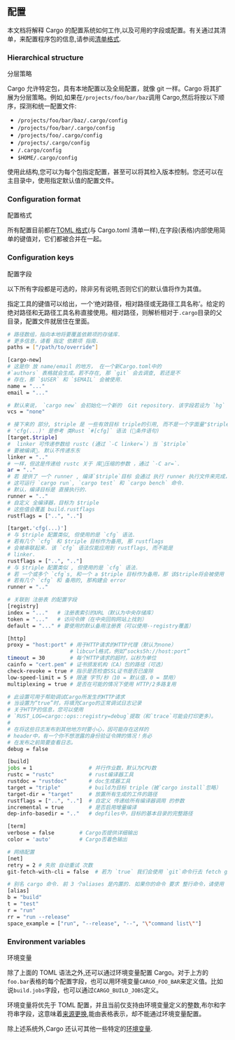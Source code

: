 ## 配置

本文档将解释 Cargo 的配置系统如何工作,以及可用的字段或配置。有关通过其清单，来配置程序包的信息,请参阅[清单格式](./manifest.zh.md).

### Hierarchical structure

分层策略

Cargo 允许特定包，具有本地配置以及全局配置，就像 git 一样。Cargo 将其扩展为分层策略。例如,如果在`/projects/foo/bar/baz`调用 Cargo,然后将按以下顺序，探测和统一配置文件:

- `/projects/foo/bar/baz/.cargo/config`
- `/projects/foo/bar/.cargo/config`
- `/projects/foo/.cargo/config`
- `/projects/.cargo/config`
- `/.cargo/config`
- `$HOME/.cargo/config`

使用此结构,您可以为每个包指定配置，甚至可以将其检入版本控制。您还可以在主目录中，使用指定默认值的配置文件。

### Configuration format

配置格式

所有配置目前都在[TOML 格式][toml](与 Cargo.toml 清单一样),在字段(表格)内部使用简单的键值对，它们都被合并在一起。

[toml]: https://github.com/toml-lang/toml

### Configuration keys

配置字段

以下所有字段都是可选的，除非另有说明,否则它们的默认值将作为其值。

指定工具的键值可以给出，一个‘绝对路径，相对路径或无路径工具名称’。给定的绝对路径和无路径工具名称直接使用。相对路径，则解析相对于`.cargo`目录的父目录，配置文件就居住在里面。

```bash
# 路径数组，指向本地将要覆盖依赖项的存储库.
# 更多信息，请看 指定 依赖项 指南.
paths = ["/path/to/override"]

[cargo-new]
# 这是你 放 name/email 的地方， 在一个新Cargo.toml中的
#`authors` 表格就会生成。若不存在, 那 `git` 会去调查, 若还是不
# 存在，那 `$USER` 和 `$EMAIL` 会被使用.
name = "..."
email = "..."

# 默认来说， `cargo new` 会初始化一个新的  Git repository. 该字段若设为 `hg` ，就是新建一个 Mercurial repository, 或 `none` 禁用此行为.
vcs = "none"

# 接下来的 部分, $triple 是 一些有效目标 triple的引用, 而不是一个字面量"$triple"的意思, 这个引用是无论何时都能应用编译的。
# 'cfg(...)' 是参考 类Rust `#[cfg]` 语法 (条件语句)
[target.$triple]
#  linker 可传递参数给 rustc (通过 `-C linker=`) 当 `$triple`
# 要被编译. 默认不传递东东
linker = ".."
# 一样，但这是传递给 rustc 关于 库压缩的参数 ，通过 `-C ar=`.
ar = ".."
# 若 提供了 一个 runner , 编译`$triple`目标 会通过 执行 runner 执行文件来完成， 它会将真正的目标 作为第一参数.
# 这可运行 `cargo run`, `cargo test` 和 `cargo bench` 命令.
# 默认，编译目标是 直接执行的.
runner = ".."
# 自定义 全编译器，目标为 $triple
# 这些值会覆盖 build.rustflags
rustflags = ["..", ".."]

[target.'cfg(...)']
# 与 $triple 配置类似, 但使用的是 `cfg` 语法.
# 若有几个 `cfg` 和 $triple 目标作为备用, 那 rustflags
# 会被串联起来. 该 `cfg` 语法仅能应用到 rustflags, 而不能是
# linker.
rustflags = ["..", ".."]
# 与 $triple 配置类似 , 但使用的是 `cfg` 语法.
# 若 一个或多个 `cfg`s, 和一个 a $triple 目标作为备用，那 该$triple将会被使用
# 若有几个 `cfg` 和 备用的, 那构建会 error
runner = ".."

# 关联到 注册表 的配置字段
[registry]
index = "..."   # 注册表索引的URL（默认为中央存储库）
token = "..."   # 访问令牌（在中央回购网站上找到）
default = "..." # 要使用的默认备用注册表（可以使用--registry覆盖）

[http]
proxy = "host:port" # 用于HTTP请求的HTTP代理（默认为none）
                    # libcurl格式，例如“socks5h://host:port”
timeout = 30        # 每个HTTP请求的超时，以秒为单位
cainfo = "cert.pem" # 证书颁发机构（CA）包的路径（可选）
check-revoke = true # 指示是否检查SSL证书是否已废除
low-speed-limit = 5 # 限速 字节/秒（10 = 默认值，0 = 禁用）
multiplexing = true # 是否在可能的情况下使用 HTTP/2多路复用

# 此设置可用于帮助调试Cargo所发生的HTTP请求
# 当设置为“true”时，将填充Cargo的正常调试日志记录
# 关于HTTP的信息，您可以使用
# `RUST_LOG=cargo::ops::registry=debug`提取（和`trace`可能会打印更多）。
#
# 在将这些日志发布到其他地方时要小心，因可能存在这样的
# header中，有一个你不想泄露的身份验证令牌的情况！务必
# 在发布之前简要查看日志。
debug = false

[build]
jobs = 1                  # 并行作业数，默认为CPU数
rustc = "rustc"           # rust编译器工具
rustdoc = "rustdoc"       # doc生成器工具
target = "triple"         # build为目标 triple（被`cargo install`忽略）
target-dir = "target"     # 放置所有生成的工件的路径
rustflags = ["..", ".."]  # 自定义 传递给所有编译器调用 的参数
incremental = true        # 是否启用增量编译
dep-info-basedir = ".."   # depfiles中，目标的基本目录的完整路径

[term]
verbose = false        # Cargo否提供详细输出
color = 'auto'         # Cargo否着色输出

# 网络配置
[net]
retry = 2 # 失败 自动重试 次数
git-fetch-with-cli = false  # 若为 `true` 我们会使用 `git`命令行去 fetch git repos

# 别名 cargo 命令. 前 3 个aliases 是内置的. 如果你的命令 要求 整行命令，请使用 list 格式.
[alias]
b = "build"
t = "test"
r = "run"
rr = "run --release"
space_example = ["run", "--release", "--", "\"command list\""]
```

### Environment variables

环境变量

除了上面的 TOML 语法之外,还可以通过环境变量配置 Cargo。对于上方的`foo.bar`表格的每个配置字段，也可以用环境变量`CARGO_FOO_BAR`来定义值。比如说`build.jobs`字段，也可以通过`CARGO_BUILD_JOBS`定义。

环境变量将优先于 TOML 配置，并且当前仅支持由环境变量定义的整数,布尔和字符串字段，这意味着[来源更换][source],能由表格表示，却不能通过环境变量配置。

除上述系统外,Cargo 还认可其他一些特定的[环境变量][env].

[env]: ./environment-variables.zh.md
[source]: ./source-replacement.zh.md
